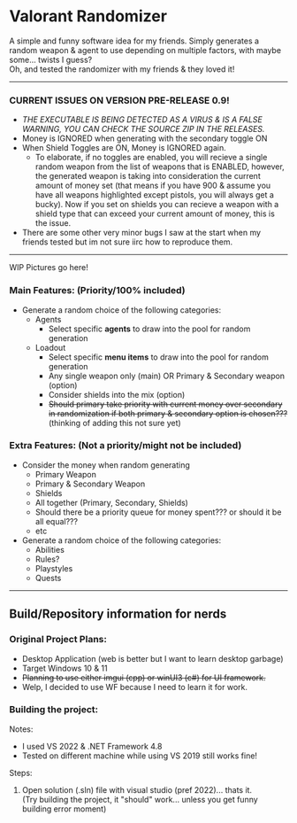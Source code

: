 # Valorant Randomizer
A simple and funny software idea for my friends. Simply generates a random weapon &amp; agent to use depending on multiple factors, with maybe some... twists I guess?  
Oh, and tested the randomizer with my friends & they loved it!

---

### CURRENT ISSUES ON VERSION PRE-RELEASE 0.9!
- *THE EXECUTABLE IS BEING DETECTED AS A VIRUS & IS A FALSE WARNING, YOU CAN CHECK THE SOURCE ZIP IN THE RELEASES.*
- Money is IGNORED when generating with the secondary toggle ON
- When Shield Toggles are ON, Money is IGNORED again.
  - To elaborate, if no toggles are enabled, you will recieve a single random weapon from the list of weapons that is ENABLED, however, the generated weapon is taking into consideration the current amount of money set (that means if you have 900 & assume you have all weapons highlighted except pistols, you will always get a bucky). Now if you set on shields you can recieve a weapon with a shield type that can exceed your current amount of money, this is the issue.
- There are some other very minor bugs I saw at the start when my friends tested but im not sure iirc how to reproduce them.

---

WIP Pictures go here!

### Main Features: (Priority/100% included)
- Generate a random choice of the following categories:
  - Agents
    - Select specific **agents** to draw into the pool for random generation
  - Loadout
    - Select specific **menu items** to draw into the pool for random generation
    - Any single weapon only (main) OR Primary & Secondary weapon (option)
    - Consider shields into the mix (option)
    - ~~Should primary take priority with current money over secondary in randomization if both primary & secondary option is chosen???~~ (thinking of adding this not sure yet)


### Extra Features: (Not a priority/might not be included)
- Consider the money when random generating
  - Primary Weapon
  - Primary & Secondary Weapon
  - Shields
  - All together (Primary, Secondary, Shields)
  - Should there be a priority queue for money spent??? or should it be all equal???
  - etc
- Generate a random choice of the following categories:
  - Abilities
  - Rules?
  - Playstyles
  - Quests

---

## Build/Repository information for nerds

### Original Project Plans:
- Desktop Application (web is better but I want to learn desktop garbage)
- Target Windows 10 & 11
-  ~~Planning to use either imgui (cpp) or winUI3 (c#) for UI framework.~~
- Welp, I decided to use WF because I need to learn it for work.

### Building the project:
Notes:  
- I used VS 2022 & .NET Framework 4.8
- Tested on different machine while using VS 2019 still works fine!
  
Steps:
1) Open solution (.sln) file with visual studio (pref 2022)... thats it.  
(Try building the project, it "should" work... unless you get funny building error moment)

